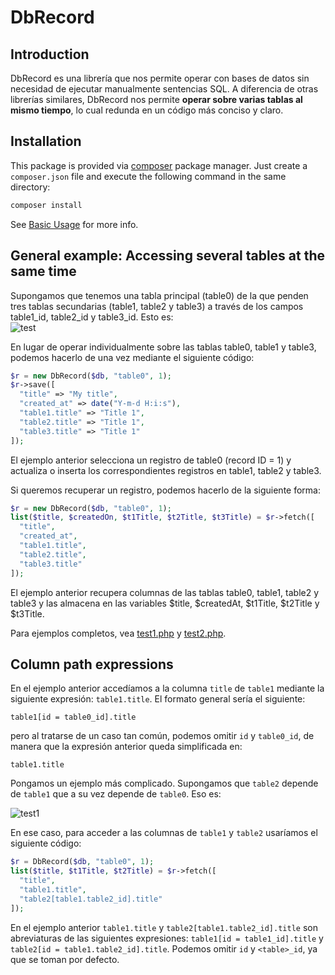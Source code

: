 # DbRecord

## Introduction

DbRecord es una librería que nos permite operar con bases de datos sin necesidad de ejecutar manualmente sentencias SQL. A diferencia de otras librerías similares, DbRecord nos permite **operar sobre varias tablas al mismo tiempo**, lo cual redunda en un código más conciso y claro.

## Installation

This package is provided via [composer](https://getcomposer.org/) package manager. Just create a `composer.json` file and execute the following command in the same directory:

```bash
composer install
```

See [Basic Usage](https://getcomposer.org/doc/01-basic-usage.md) for more info.

## General example: Accessing several tables at the same time

Supongamos que tenemos una tabla principal (table0) de la que penden tres tablas secundarias (table1, table2 y table3) a través de los campos table1_id, table2_id y table3_id. Esto es:  
![test](https://cloud.githubusercontent.com/assets/5312427/12149778/ec2fa156-b4a5-11e5-8697-f423856bb3cd.png)

En lugar de operar individualmente sobre las tablas table0, table1 y table3, podemos hacerlo de una vez mediante el siguiente código:

```php
$r = new DbRecord($db, "table0", 1);
$r->save([
  "title" => "My title",
  "created_at" => date("Y-m-d H:i:s"),
  "table1.title" => "Title 1",
  "table2.title" => "Title 1",
  "table3.title" => "Title 1"
]);
```

El ejemplo anterior selecciona un registro de table0 (record ID = 1) y actualiza o inserta los correspondientes registros en table1, table2 y table3.

Si queremos recuperar un registro, podemos hacerlo de la siguiente forma:

```php
$r = new DbRecord($db, "table0", 1);
list($title, $createdOn, $t1Title, $t2Title, $t3Title) = $r->fetch([
  "title",
  "created_at",
  "table1.title",
  "table2.title",
  "table3.title"
]);
```

El ejemplo anterior recupera columnas de las tablas table0, table1, table2 y table3 y las almacena en las variables $title, $createdAt, $t1Title, $t2Title y $t3Title.

Para ejemplos completos, vea [test1.php](test/test1.php) y [test2.php](test/test2.php).

## Column path expressions

En el ejemplo anterior accedíamos a la columna `title` de `table1` mediante la siguiente expresión: `table1.title`. El formato general sería el siguiente:
```text
table1[id = table0_id].title
```

pero al tratarse de un caso tan común, podemos omitir `id` y `table0_id`, de manera que la expresión anterior queda simplificada en:
```
table1.title
```

Pongamos un ejemplo más complicado. Supongamos que `table2` depende de `table1` que a su vez depende de `table0`. Eso es:

![test1](https://cloud.githubusercontent.com/assets/5312427/12151271/924a197e-b4ae-11e5-9ea8-a69b36489e54.png)

En ese caso, para acceder a las columnas de `table1` y `table2` usaríamos el siguiente código:
```php
$r = DbRecord($db, "table0", 1);
list($title, $t1Title, $t2Title) = $r->fetch([
  "title",
  "table1.title",
  "table2[table1.table2_id].title"
]);
```

En el ejemplo anterior `table1.title` y `table2[table1.table2_id].title` son abreviaturas de las siguientes expresiones: `table1[id = table1_id].title` y `table2[id = table1.table2_id].title`. Podemos omitir `id` y `<table>_id`, ya que se toman por defecto.
